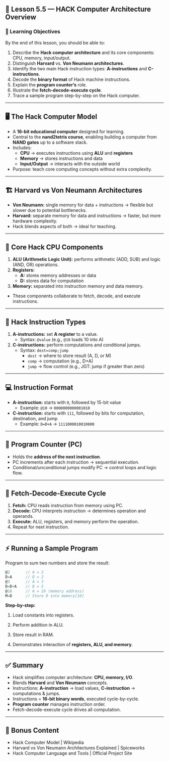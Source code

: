 ## 🧠 Lesson 5.5 — HACK Computer Architecture Overview

### 🌟 Learning Objectives

By the end of this lesson, you should be able to:

1. Describe the **Hack computer architecture** and its core components: CPU, memory, input/output.
2. Distinguish **Harvard** vs. **Von Neumann architectures**.
3. Identify the two main Hack instruction types: **A-instructions** and **C-instructions**.
4. Decode the **binary format** of Hack machine instructions.
5. Explain the **program counter’s** role.
6. Illustrate the **fetch-decode-execute cycle**.
7. Trace a sample program step-by-step on the Hack computer.

---

## 🖥️ The Hack Computer Model

- A **16-bit educational computer** designed for learning.
- Central to the **nand2tetris course**, enabling building a computer from **NAND gates** up to a software stack.
- Includes:
    - **CPU** → executes instructions using **ALU** and **registers**
    - **Memory** → stores instructions and data
    - **Input/Output** → interacts with the outside world
- Purpose: teach core computing concepts without extra complexity.

---

## 🏗️ Harvard vs Von Neumann Architectures

- **Von Neumann:** single memory for data + instructions → flexible but slower due to potential bottlenecks.
- **Harvard:** separate memory for data and instructions → faster, but more hardware complexity.
- Hack blends aspects of both → ideal for teaching.

---

## 🔹 Core Hack CPU Components

1. **ALU (Arithmetic Logic Unit):** performs arithmetic (ADD, SUB) and logic (AND, OR) operations.
2. **Registers:**
    - **A:** stores memory addresses or data
    - **D:** stores data for computation
3. **Memory:** separated into instruction memory and data memory.

- These components collaborate to fetch, decode, and execute instructions.

---

## 📝 Hack Instruction Types

1. **A-instructions:** set **A register** to a value.
    - Syntax: `@value` (e.g., `@10` loads 10 into A)
2. **C-instructions:** perform computations and conditional jumps.
    - Syntax: `dest=comp;jump`
        - `dest` → where to store result (A, D, or M)
        - `comp` → computation (e.g., D+A)
        - `jump` → flow control (e.g., JGT: jump if greater than zero)

---

## 💻 Instruction Format

- **A-instruction:** starts with `0`, followed by 15-bit value
    - Example: `@10` → `0000000000001010`
- **C-instruction:** starts with `111`, followed by bits for computation, destination, and jump
    - Example: `D=D+A` → `1111000010010000`

---

## 🔄 Program Counter (PC)

- Holds the **address of the next instruction**.
- PC increments after each instruction → sequential execution.
- Conditional/unconditional jumps modify PC → control loops and logic flow.

---

## 🔁 Fetch-Decode-Execute Cycle

1. **Fetch:** CPU reads instruction from memory using PC.
2. **Decode:** CPU interprets instruction → determines operation and operands.
3. **Execute:** ALU, registers, and memory perform the operation.
4. Repeat for next instruction.

---

## ⚡ Running a Sample Program

Program to sum two numbers and store the result:

```c
@2       // A = 2
D=A      // D = 2
@3       // A = 3
D=D+A    // D = 5
@16      // A = 16 (memory address)
M=D      // Store D into memory[16]

```

**Step-by-step:**

1. Load constants into registers.
    
2. Perform addition in ALU.
    
3. Store result in RAM.
    
4. Demonstrates interaction of **registers, ALU, and memory**.
    

---

## ✅ Summary

- Hack simplifies computer architecture: **CPU, memory, I/O**.
- Blends **Harvard** and **Von Neumann** concepts.
- Instructions: **A-instruction** → load values, **C-instruction** → computations & jumps.
- Instructions = **16-bit binary words**, executed cycle-by-cycle.
- **Program counter** manages instruction order.
- Fetch-decode-execute cycle drives all computation.

---

## 🎁 Bonus Content

- Hack Computer Model | Wikipedia
- Harvard vs Von Neumann Architectures Explained | Spiceworks
- Hack Computer Language and Tools | Official Project Site